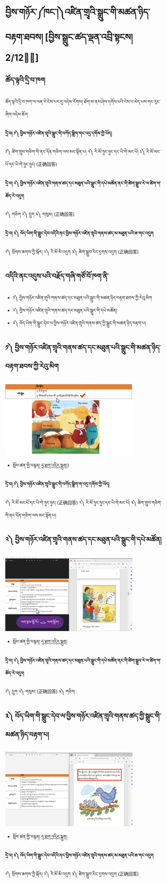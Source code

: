 # བྱིས་གཉོར་༼ཁང་།༽འཛིན་གྲྭའི་སྒྲུང་གི་མཚན་ཉིད་བརྟག་ཐབས། [བྱིས་སྒྲུང་ཚད་ལྡན་འབྲི་སྟངས། 2/12྄྄]
## ཚོད་ལྟའི་དྲི་བ་ཁག
ཚོད་ལྟའི་དྲི་བ་ཁག་ལ་ལན་རེ་ངེས་པར་དུ་འདེམ་རོགས། ཐོག་མ་ནས་ཤེས་དགོས་པའི་ངེས་པ་མེད་པས་གང་རུང་ཞིག་འདེམ་ཆོག

#### དྲི་བ། ༡༽ བྱིས་གཉོར་འཛིན་གྲྭའི་སྒྲུང་གི་བཀོད་སྒྲིག་གང་འདྲ་དགོས་ཀྱི་ཡོད།

༡༽ ཚིག་གྲུབ་གཅིག་གི་ནང་དོན་གཅིག་ལས་མང་སྟོན་པ།    ༢༽ རི་མོ་ཉུང་ཉུང་དང་ཡི་གེ་མང་པོ།       ༣༽ རི་མོ་མང་པོ་དང་ཡི་གེ་ཉུང་ཉུང།  (正确回答)

#### དྲི་བ། ༢༽ བྱིས་གཉོར་འཛིན་གྲྭའི་གནས་ཚད་དང་མཐུན་པའི་སྒྲུང་གི་དཔེ་མཚོན་ནང་གི་ཚིག་སྒྲུབ་རེ་ལ་ཚིག་ག་ཚོད་རེ་འདུག

༡༽ གཅིག       ༢༽ དྲུག             ༣༽ གསུམ། (正确回答)

#### དྲི་བ། ༣༽ བོད་ཡིག་གི་སྒྲུང་དེབ་འདིའི་ནང་བྱིས་གཉོར་འཛིན་གྲྭའི་གནས་ཚད་མ་མཐུན་པའི་ཆ་གང་འདུག

༡༽ སྲོགས་ཆགས་ཀྱི་སྐོར།             ༢༽ རི་མོ་མི་འདུག               ༣༽ ཚིག་སྒྲུབ་རིང་དྲགས་འདུག (正确回答)

## འདིའི་ནང་འདུས་པའི་བརྗོད་གཞི་གཙོ་བོ་ཁག་ནི་

- ༡༽ བྱིས་གཉོར་འཛིན་གྲྭའི་གནས་ཚད་དང་མཐུན་པའི་སྒྲུང་གི་མཚན་ཉིད་བརྟག་ཐབས་ཀྱི་རེའུ་མིག
- ༢༽ བྱིས་གཉོར་འཛིན་གྲྭའི་གནས་ཚད་དང་མཐུན་པའི་སྒྲུང་གི་དཔེ་མཚོན།
- ༣༽ བོད་ཡིག་གི་སྒྲུང་དེབ་ལ་བྱིས་གཉོར་འཛིན་གྲྭའི་གནས་ཚད་ཀྱི་སྒྲུང་གི་མཚན་ཉིད་བརྟག་པ།

## ༡༽ བྱིས་གཉོར་འཛིན་གྲྭའི་གནས་ཚད་དང་མཐུན་པའི་སྒྲུང་གི་མཚན་ཉིད་བརྟག་ཐབས་ཀྱི་རེའུ་མིག
<img src="https://github.com/buda-base/budax/blob/master/howtoguides/CSW02/images/001.jpg" width="80%" height="80%">

- སློབ་ཚན་གྱི་བརྙན། [དྲ་ཐག་འདིར་སྣུན།](https://drive.google.com/file/d/1z_MwcCYfN6iG1aMJGb0XArySJPxUaXT4/view?usp=share_link))

#### དྲི་བ། ༡༽ བྱིས་གཉོར་འཛིན་གྲྭའི་སྒྲུང་གི་བཀོད་སྒྲིག་ག་འདྲ་དགོས་ཀྱི་ཡོད།
༡༽ རི་མོ་མང་པོ་དང་ཡི་གེ་ཉུང་ཉུང།  (正确回答)    ༢༽ རི་མོ་ཉུང་ཉུང་དང་ཡི་གེ་མང་པོ།       ༣༽ ཚིག་གྲུབ་གཅིག་གི་ནང་དོན་གཅིག་ལས་མང་སྟོན་པ།

## ༢༽ བྱིས་གཉོར་འཛིན་གྲྭའི་གནས་ཚད་དང་མཐུན་པའི་སྒྲུང་གི་དཔེ་མཚོན།
<img src="https://github.com/buda-base/budax/blob/master/howtoguides/CSW02/images/002.jpg" width="80%" height="80%">

- སློབ་ཚན་གྱི་བརྙན། [དྲ་ཐག་འདིར་སྣུན།](https://drive.google.com/file/d/1Ekv189g7lTRt_rbw-O7nJOl1CN4KzdrH/view?usp=share_link)

#### དྲི་བ། ༢༽ བྱིས་གཉོར་འཛིན་གྲྭའི་གནས་ཚད་དང་མཐུན་པའི་སྒྲུང་གི་དཔེ་མཚོན་ནང་གི་ཚིག་སྒྲུབ་རེ་ལ་ཚིག་ག་ཚོད་རེ་འདུག
༡༽ དྲུག        ༢༽ གསུམ། (正确回答)             ༣༽ གཅིག

## ༣༽ བོད་ཡིག་གི་སྒྲུང་དེབ་ལ་བྱིས་གཉོར་འཛིན་གྲྭའི་གནས་ཚད་ཀྱི་སྒྲུང་གི་མཚན་ཉིད་བརྟག་པ།
<img src="https://github.com/buda-base/budax/blob/master/howtoguides/CSW02/images/003.jpg" width="80%" height="80%">

- སློབ་ཚན་གྱི་བརྙན། [དྲ་ཐག་འདིར་སྣུན།](https://drive.google.com/file/d/1Eo4Bi3HVNqbdrWN3VqrT73osng1dIcfl/view?usp=share_link)

#### དྲི་བ། ༣༽ བོད་ཡིག་གི་སྒྲུང་དེབ་འདིའི་ནང་བྱིས་གཉོར་འཛིན་གྲྭའི་གནས་ཚད་མ་མཐུན་པའི་ཆ་གང་འདུག
༡༽ སྲོགས་ཆགས་ཀྱི་སྐོར།             ༢༽ རི་མོ་མི་འདུག               ༣༽ ཚིག་སྒྲུབ་རིང་དྲགས་འདུག (正确回答)

